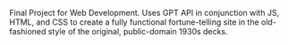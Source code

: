 Final Project for Web Development. Uses GPT API in conjunction with JS, HTML, and CSS to create a fully functional fortune-telling site in the old-fashioned style of the original, public-domain 1930s decks. 
